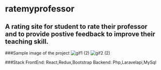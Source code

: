 # ratemyprofessor
## A rating site for student to rate their professor and to provide postive feedback to improve their teaching skill.

###Sample image of the project
![gif1 (2)](https://user-images.githubusercontent.com/24728488/211610993-24be10f5-6464-4e23-bebd-f9fd18550a02.gif)
![gif2 (2)](https://user-images.githubusercontent.com/24728488/211611151-2b0178f0-dabf-45ec-be6b-8ab0cfbee350.gif)

###Stack 
FrontEnd: React,Redux,Bootstrap
Backend: Php,Laravelapi,MySql

